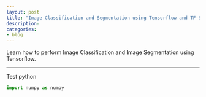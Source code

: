```yaml
---
layout: post
title: "Image Classification and Segmentation using Tensorflow and TF-Slim"
description:
categories:
- blog
---
```



Learn how to perform Image Classification and Image Segmentation using Tensorflow.

___


Test python

```python
import numpy as numpy
```
